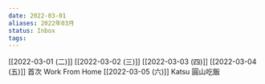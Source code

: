 ```yaml
---
date: 2022-03-01
aliases: 2022年03月
status: Inbox
tags:
---
```


[[2022-03-01 (二)]]
[[2022-03-02 (三)]]
[[2022-03-03 (四)]]
[[2022-03-04 (五)]] 首次 Work From Home
[[2022-03-05 (六)]]  Katsu 圓山吃飯
